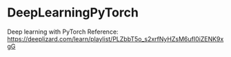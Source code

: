 # DeepLearningPyTorch
Deep learning with PyTorch
Reference:
https://deeplizard.com/learn/playlist/PLZbbT5o_s2xrfNyHZsM6ufI0iZENK9xgG

